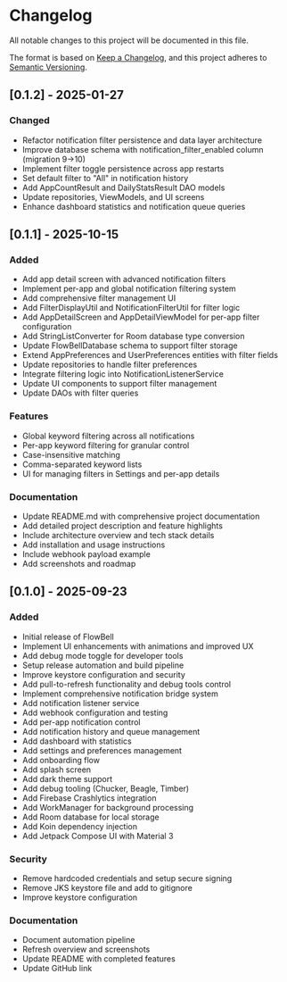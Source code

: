 # Changelog

All notable changes to this project will be documented in this file.

The format is based on [Keep a Changelog](https://keepachangelog.com/en/1.0.0/),
and this project adheres to [Semantic Versioning](https://semver.org/spec/v2.0.0.html).

## [0.1.2] - 2025-01-27

### Changed
- Refactor notification filter persistence and data layer architecture
- Improve database schema with notification_filter_enabled column (migration 9→10)
- Implement filter toggle persistence across app restarts
- Set default filter to "All" in notification history
- Add AppCountResult and DailyStatsResult DAO models
- Update repositories, ViewModels, and UI screens
- Enhance dashboard statistics and notification queue queries

## [0.1.1] - 2025-10-15

### Added
- Add app detail screen with advanced notification filters
- Implement per-app and global notification filtering system
- Add comprehensive filter management UI
- Add FilterDisplayUtil and NotificationFilterUtil for filter logic
- Add AppDetailScreen and AppDetailViewModel for per-app filter configuration
- Add StringListConverter for Room database type conversion
- Update FlowBellDatabase schema to support filter storage
- Extend AppPreferences and UserPreferences entities with filter fields
- Update repositories to handle filter preferences
- Integrate filtering logic into NotificationListenerService
- Update UI components to support filter management
- Update DAOs with filter queries

### Features
- Global keyword filtering across all notifications
- Per-app keyword filtering for granular control
- Case-insensitive matching
- Comma-separated keyword lists
- UI for managing filters in Settings and per-app details

### Documentation
- Update README.md with comprehensive project documentation
- Add detailed project description and feature highlights
- Include architecture overview and tech stack details
- Add installation and usage instructions
- Include webhook payload example
- Add screenshots and roadmap

## [0.1.0] - 2025-09-23

### Added
- Initial release of FlowBell
- Implement UI enhancements with animations and improved UX
- Add debug mode toggle for developer tools
- Setup release automation and build pipeline
- Improve keystore configuration and security
- Add pull-to-refresh functionality and debug tools control
- Implement comprehensive notification bridge system
- Add notification listener service
- Add webhook configuration and testing
- Add per-app notification control
- Add notification history and queue management
- Add dashboard with statistics
- Add settings and preferences management
- Add onboarding flow
- Add splash screen
- Add dark theme support
- Add debug tooling (Chucker, Beagle, Timber)
- Add Firebase Crashlytics integration
- Add WorkManager for background processing
- Add Room database for local storage
- Add Koin dependency injection
- Add Jetpack Compose UI with Material 3

### Security
- Remove hardcoded credentials and setup secure signing
- Remove JKS keystore file and add to gitignore
- Improve keystore configuration

### Documentation
- Document automation pipeline
- Refresh overview and screenshots
- Update README with completed features
- Update GitHub link

